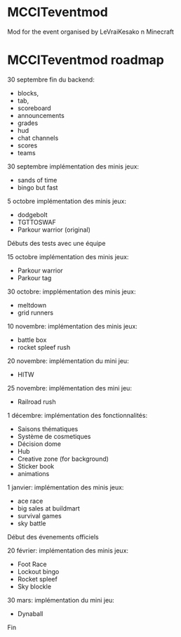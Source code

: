 # MCCITeventmod
Mod for the event organised by LeVraiKesako n Minecraft

# MCCITeventmod roadmap

30 septembre fin du backend: 
- blocks,
- tab,
- scoreboard
- announcements
- grades
- hud
- chat channels
- scores
- teams
  
30 septembre implémentation des minis jeux: 
- sands of time
- bingo but fast

5 octobre implémentation des minis jeux:
- dodgebolt
- TGTTOSWAF
- Parkour warrior (original)

Débuts des tests avec une équipe

15 octobre implémentation des minis jeux:
- Parkour warrior
- Parkour tag

30 octobre: impplémentation des minis jeux:
- meltdown
- grid runners

10 novembre: implémentation des minis jeux:
- battle box
- rocket spleef rush

20 novembre: implémentation du mini jeu:
- HITW

25 novembre: implémentation des mini jeu:
- Railroad rush

1 décembre: implémentation des fonctionnalités:
- Saisons thématiques
- Système de cosmetiques
- Décision dome
- Hub
- Creative zone (for background)
- Sticker book
- animations

1 janvier: implémentation des minis jeux:
- ace race
- big sales at buildmart
- survival games
- sky battle

Début des évenements officiels

20 février: implémentation des minis jeux:
- Foot Race
- Lockout bingo
- Rocket spleef
- Sky blockle

30 mars: implémentation du mini jeu: 
- Dynaball

Fin
